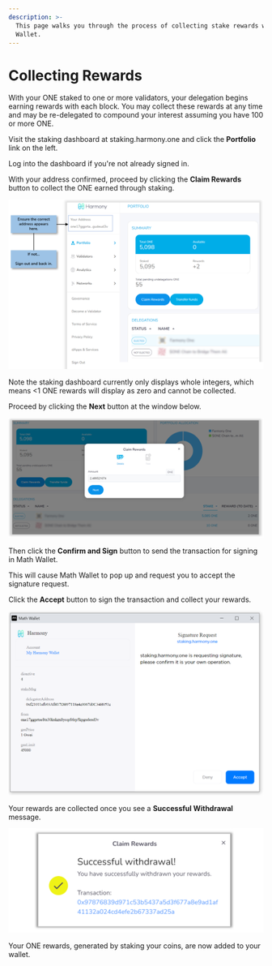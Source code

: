 ```yaml
---
description: >-
  This page walks you through the process of collecting stake rewards with Math
  Wallet.
---
```


# Collecting Rewards

With your ONE staked to one or more validators, your delegation begins earning rewards with each block. You may collect these rewards at any time and may be re-delegated to compound your interest assuming you have 100 or more ONE.

Visit the staking dashboard at staking.harmony.one and click the **Portfolio** link on the left.&#x20;

Log into the dashboard if you're not already signed in.

With your address confirmed, proceed by clicking the **Claim Rewards** button to collect the ONE earned through staking.&#x20;

![Ensure your address is correct. Click the Claim Rewards button.](../../../../../.gitbook/assets/collect-rewards-math-1.PNG)

Note the staking dashboard currently only displays whole integers, which means <1 ONE rewards will display as zero and cannot be collected.

Proceed by clicking the **Next** button at the window below.

![Collecting rewards must be done in full. You are unable to collect a portion of your rewards.](../../../../../.gitbook/assets/collect-rewards-math-2.PNG)

Then click the **Confirm and Sign** button to send the transaction for signing in Math Wallet.&#x20;

This will cause Math Wallet to pop up and request you to accept the signature request.

Click the **Accept** button to sign the transaction and collect your rewards.

![Signature Request in Math Wallet](../../../../../.gitbook/assets/collect-rewards-math-3.PNG)

Your rewards are collected once you see a **Successful Withdrawal** message.

![Successfully collecting your stake rewards.](../../../../../.gitbook/assets/collect-rewards-math-4.PNG)

Your ONE rewards, generated by staking your coins, are now added to your wallet.

